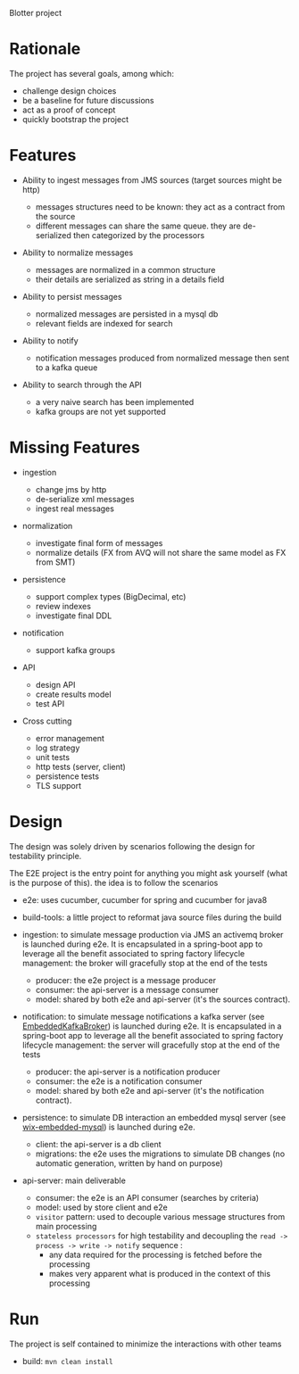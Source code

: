 Blotter project

Rationale
===

The project has several goals, among which:

- challenge design choices
- be a baseline for future discussions
- act as a proof of concept
- quickly bootstrap the project


Features
===

- Ability to ingest messages from JMS sources (target sources might be http)
    - messages structures need to be known: they act as a contract from the source
    - different messages can share the same queue. they are de-serialized then categorized by the processors

- Ability to normalize messages
    - messages are normalized in a common structure
    - their details are serialized as string in a details field

- Ability to persist messages
    - normalized messages are persisted in a mysql db
    - relevant fields are indexed for search

- Ability to notify
    - notification messages produced from normalized message then sent to a kafka queue

- Ability to search through the API
    - a very naive search has been implemented
    - kafka groups are not yet supported

Missing Features
===

- ingestion
    - change jms by http
    - de-serialize xml messages
    - ingest real messages

- normalization
    - investigate final form of messages
    - normalize details (FX from AVQ will not share the same model as FX from SMT)

- persistence
    - support complex types (BigDecimal, etc)
    - review indexes
    - investigate final DDL

- notification
    - support kafka groups 

- API
    - design API
    - create results model
    - test API

- Cross cutting
    - error management
    - log strategy
    - unit tests
    - http tests (server, client)
    - persistence tests
    - TLS support
    
Design
===

The design was solely driven by scenarios following the design for testability principle.

The E2E project is the entry point for anything you might ask yourself (what is the purpose of this). the idea is to follow the scenarios

- e2e: uses cucumber, cucumber for spring and cucumber for java8
- build-tools: a little project to reformat java source files during the build

- ingestion: to simulate message production via JMS an activemq broker is launched during e2e. It is encapsulated in a spring-boot app to leverage all the benefit associated to spring factory lifecycle management: the broker will gracefully stop at the end of the tests
    - producer: the e2e project is a message producer
    - consumer: the api-server is a message consumer
    - model: shared by both e2e and api-server (it's the sources contract).

- notification: to simulate message notifications a kafka server (see [EmbeddedKafkaBroker](https://github.com/spring-projects/spring-kafka/blob/master/spring-kafka-test/src/main/java/org/springframework/kafka/test/EmbeddedKafkaBroker.java)) is launched during e2e. It is encapsulated in a spring-boot app to leverage all the benefit associated to spring factory lifecycle management: the server will gracefully stop at the end of the tests
    - producer: the api-server is a notification producer
    - consumer: the e2e is a notification consumer
    - model: shared by both e2e and api-server (it's the notification contract).
        
- persistence: to simulate DB interaction an embedded mysql server (see [wix-embedded-mysql](https://github.com/wix/wix-embedded-mysql)) is launched during e2e.
    - client: the api-server is a db client
    - migrations: the e2e uses the migrations to simulate DB changes (no automatic generation, written by hand on purpose)

- api-server: main deliverable
    - consumer: the e2e is an API consumer (searches by criteria)
    - model: used by store client and e2e
    - `visitor` pattern: used to decouple various message structures from main processing
    - `stateless processors` for high testability and decoupling the `read -> process -> write -> notify` sequence :
        - any data required for the processing is fetched before the processing
        - makes very apparent what is produced in the context of this processing 

Run
===

The project is self contained to minimize the interactions with other teams

- build: `mvn clean install`
